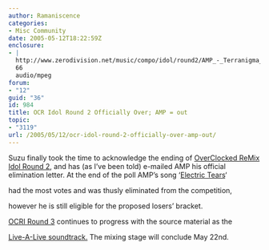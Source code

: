 ```yaml
---
author: Ramaniscence
categories:
- Misc Community
date: 2005-05-12T18:22:59Z
enclosure:
- |
  http://www.zerodivision.net/music/compo/idol/round2/AMP_-_Terranigma_-_Electric_Tears_OCI.mp3
  66
  audio/mpeg
forum:
- "12"
guid: "36"
id: 984
title: OCR Idol Round 2 Officially Over; AMP = out
topic:
- "3119"
url: /2005/05/12/ocr-idol-round-2-officially-over-amp-out/
---
```


Suzu finally took the time to acknowledge the ending of <a href="http://www.ocremix.org/phpBB2/viewtopic.php?t=56084" target="_self">OverClocked ReMix Idol Round 2</a>, and has (as I&#8217;ve been told) e-mailed AMP his official elimination letter. At the end of the poll AMP&#8217;s song &#8216;<span class="gen"><a href="http://www.zerodivision.net/music/compo/idol/round2/AMP_-_Terranigma_-_Electric_Tears_OCI.mp3" target="_self">Electric Tears</a>&#8216;</span>
  
had the most votes and was thusly eliminated from the competition,
  
however he is still eligible for the proposed losers&#8217; bracket.

<a href="http://www.ocremix.org/phpBB2/viewtopic.php?t=57385" target="_self">OCRI Round 3</a> continues to progress with the source material as the
  
<a href="http://www.zophar.net/zsnes/spc/lal.rar" target="_self">Live-A-Live soundtrack.</a> The mixing stage will conclude May 22nd.